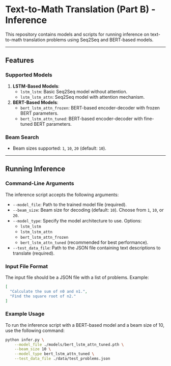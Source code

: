 # Text-to-Math Translation (Part B) - Inference

This repository contains models and scripts for running inference on text-to-math translation problems using Seq2Seq and BERT-based models.

---

## Features

### Supported Models
1. **LSTM-Based Models**:
   - `lstm_lstm`: Basic Seq2Seq model without attention.
   - `lstm_lstm_attn`: Seq2Seq model with attention mechanism.
2. **BERT-Based Models**:
   - `bert_lstm_attn_frozen`: BERT-based encoder-decoder with frozen BERT parameters.
   - `bert_lstm_attn_tuned`: BERT-based encoder-decoder with fine-tuned BERT parameters.

### Beam Search
- Beam sizes supported: `1`, `10`, `20` (default: `10`).

---

## Running Inference

### Command-Line Arguments
The inference script accepts the following arguments:
- `--model_file`: Path to the trained model file (required).
- `--beam_size`: Beam size for decoding (default: `10`). Choose from `1`, `10`, or `20`.
- `--model_type`: Specify the model architecture to use. Options:
  - `lstm_lstm`
  - `lstm_lstm_attn`
  - `bert_lstm_attn_frozen`
  - `bert_lstm_attn_tuned` (recommended for best performance).
- `--test_data_file`: Path to the JSON file containing text descriptions to translate (required).

### Input File Format
The input file should be a JSON file with a list of problems. Example:
```json
[
  "Calculate the sum of n0 and n1.",
  "Find the square root of n2."
]
```

### Example Usage

To run the inference script with a BERT-based model and a beam size of 10, use the following command:

```bash
python infer.py \
    --model_file ./models/bert_lstm_attn_tuned.pth \
    --beam_size 10 \
    --model_type bert_lstm_attn_tuned \
    --test_data_file ./data/test_problems.json
```